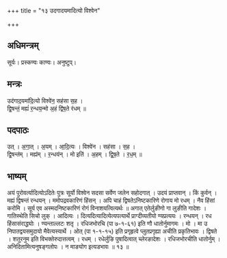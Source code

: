 +++
title = "१३ उदगादयमादित्यो विश्वेन"

+++
## अधिमन्त्रम्
सूर्यः। प्रस्कण्वः काण्वः। अनुष्टुप्।

## मन्त्रः
उद॑गाद॒यमा॑दि॒त्यो विश्वे॑न॒ सह॑सा स॒ह ।  
द्वि॒षन्तं॒ मह्यं॑ र॒न्धय॒न्मो अ॒हं द्वि॑ष॒ते र॑धम् ॥

## पदपाठः
उत् । अ॒गा॒त् । अ॒यम् । आ॒दि॒त्यः । विश्वे॑न । सह॑सा । स॒ह ।  
द्वि॒षन्त॑म् । मह्य॑म् । र॒न्धय॑न् । मो इति॑ । अ॒हम् । द्वि॒ष॒ते । र॒ध॒म् ॥

## भाष्यम्
अयं पुरोवर्त्यादित्योऽदितेः पुत्रः सूर्यो विश्वेन सदसा सर्वेण जलेन सहोदगात् । उदयं प्राप्तवान् । किं कुर्वन् । मह्यं द्विषन्तं रन्धयन् । ममोपद्रवकारिणं हिंसन् । अपि चाहं द्विषतेऽनिष्टकारिणे रोगाय मो रधम् । नैव हिंसां करोमि । सूर्य एव अस्मदनिष्टकारिणं रोगं विनाशयत्वित्यर्थः ॥ अगात् एतेर्लुङीणो गा लुङीति गादेशः । गातिस्थेति सिचो लुक् । आदित्यः । दित्यदित्यादित्येत्यपत्यार्थे प्राग्दीव्यतीयो ण्यप्रत्ययः । रन्धयन् । रध हिंसासंराद्ध्योः । ण्यन्ताल्लटः शतृ । रधिजभोरचि (पा ७-१-६१) इति णौ धातोर्नुमागमः । मो । मा उ निपातद्वयसमुदायो मैवेत्यस्यार्थे । ओत् (पा १-१-१५) इति प्रगृहृत्वे प्लुतप्रगृह्या अचीति प्रकृतिभावः । द्विषते । शतुरनुम इति विभक्तेरुदात्तत्वम् । रधम् । रधेर्लुङि पुषादित्वात् च्लेरङादेशः । रधिजभोरचीति धातोर्नुम् । अनिदितामित्यनुषङ्गलोपः । न माङ्योग इत्यडभावः ॥ १३ ॥